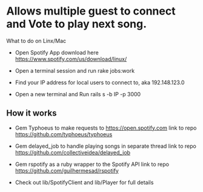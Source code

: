 # Allows multiple guest to connect and Vote to play next song.

What to do on Linx/Mac

* Open Spotify App download here https://www.spotify.com/us/download/linux/

* Open a terminal session and run rake jobs:work

* Find your IP address for local users to connect to, aka 192.148.123.0

* Open a new terminal and Run rails s -b IP -p 3000


## How it works 

* Gem Typhoeus to make requests to https://open.spotify.com  link to repo https://github.com/typhoeus/typhoeus

* Gem delayed_job to handle playing songs in separate thread link to repo https://github.com/collectiveidea/delayed_job

* Gem rspotify as a ruby wrapper to the Spotify API link to repo https://github.com/guilhermesad/rspotify 
* Check out lib/SpotifyClient and lib/Player for full details 


